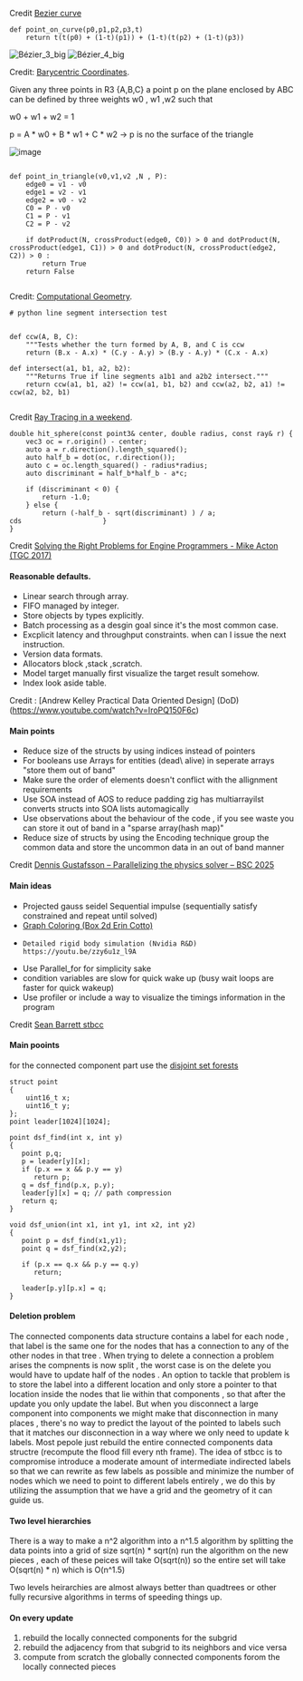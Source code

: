 Credit [Bezier curve](https://en.wikipedia.org/wiki/B%C3%A9zier_curve)
```
def point_on_curve(p0,p1,p2,p3,t)
    return t(t(p0) + (1-t)(p1)) + (1-t)(t(p2) + (1-t)(p3))

```
![Bézier_3_big](https://user-images.githubusercontent.com/7438866/171404406-e1621cf1-89f8-4d27-9f8f-f9c6b91d132f.gif)
![Bézier_4_big](https://user-images.githubusercontent.com/7438866/171403914-468bfc7c-ac86-46bc-b5f5-47b3b9dd9b87.gif)


Credit: [Barycentric Coordinates](https://www.cut-the-knot.org/triangle/barycenter.shtml).

Given any three points in R3 {A,B,C} a point p on the plane enclosed by ABC can be defined by three weights w0 , w1 ,w2 
such that

w0 + w1 + w2 = 1 

p = A * w0 + B * w1 + C * w2 -> p is no the surface of the triangle 

![image](https://user-images.githubusercontent.com/7438866/170110522-b46b5606-1071-4a86-ae53-2293fa0b42bf.png)
```

def point_in_triangle(v0,v1,v2 ,N , P):
    edge0 = v1 - v0 
    edge1 = v2 - v1 
    edge2 = v0 - v2
    C0 = P - v0 
    C1 = P - v1 
    C2 = P - v2

    if dotProduct(N, crossProduct(edge0, C0)) > 0 and dotProduct(N, crossProduct(edge1, C1)) > 0 and dotProduct(N, crossProduct(edge2, C2)) > 0 :    
        return True
    return False
    
```


Credit: [Computational Geometry](https://www.toptal.com/python/computational-geometry-in-python-from-theory-to-implementation).
```
# python line segment intersection test


def ccw(A, B, C):
    """Tests whether the turn formed by A, B, and C is ccw 
    return (B.x - A.x) * (C.y - A.y) > (B.y - A.y) * (C.x - A.x)
    
def intersect(a1, b1, a2, b2):
    """Returns True if line segments a1b1 and a2b2 intersect."""
    return ccw(a1, b1, a2) != ccw(a1, b1, b2) and ccw(a2, b2, a1) != ccw(a2, b2, b1)
    
```

Credit [Ray Tracing in a weekend](https://raytracing.github.io/books/RayTracingInOneWeekend.html#rays,asimplecamera,andbackground).

```
double hit_sphere(const point3& center, double radius, const ray& r) {
    vec3 oc = r.origin() - center;
    auto a = r.direction().length_squared();
    auto half_b = dot(oc, r.direction());
    auto c = oc.length_squared() - radius*radius;
    auto discriminant = half_b*half_b - a*c;

    if (discriminant < 0) {
        return -1.0;
    } else {
        return (-half_b - sqrt(discriminant) ) / a;
cds                    }
}
```

Credit [Solving the Right Problems for Engine Programmers - Mike Acton‌ (TGC 2017)](https://www.youtube.com/watch?v=4B00hV3wmMY&t=87s)
#### Reasonable defaults.
- Linear search through array.
- FIFO managed by integer.
- Store objects by types explicitly.
- Batch processing as a desgin goal since it's the most common case.
- Excplicit latency and throughput constraints. when can I issue the next instruction.
- Version data formats.
- Allocators block ,stack ,scratch.
- Model target manually first visualize the target result somehow.
- Index look aside table.

Credit : [Andrew Kelley Practical Data Oriented Design] (DoD)(https://www.youtube.com/watch?v=IroPQ150F6c)

#### Main points 
- Reduce size of the structs by using indices instead of pointers
- For booleans use Arrays for entities (dead\ alive) in seperate arrays "store them out of band"
- Make sure the order of elements doesn't conflict with the allignment requirements
- Use SOA instead of AOS to reduce padding zig has multiarrayilst converts structs into SOA lists automagically
- Use observations about the behaviour of the code , if you see waste you can store it out of band in a "sparse array(hash map)"
- Reduce size of structs by using the Encoding technique group the common data and store the uncommon data in an out of band manner


Credit [Dennis Gustafsson – Parallelizing the physics solver – BSC 2025](https://www.youtube.com/watch?v=Kvsvd67XUKw&ab_channel=BetterSoftwareConference)
#### Main ideas 
- Projected gauss seidel Sequential impulse (sequentially satisfy constrained and repeat until solved)
- [Graph Coloring (Box 2d Erin Cotto)](https://box2d.org/posts/2024/08/simd-matters/)
-     Detailed rigid body simulation (Nvidia R&D) https://youtu.be/zzy6u1z_l9A
- Use Parallel_for for simplicity sake
- condition variables are slow for quick wake up (busy wait loops are faster for quick wakeup)
- Use profiler or include a way to visualize the timings information in the program

Credit [Sean Barrett stbcc ](https://stb.handmade.network/blog/p/1136-connected_components_algorithm)
#### Main pooints
for the connected component part use the [disjoint set forests](https://en.wikipedia.org/wiki/Disjoint-set_data_structure)
```
struct point
{
    uint16_t x;
    uint16_t y;
};
point leader[1024][1024];

point dsf_find(int x, int y)
{
   point p,q;
   p = leader[y][x];
   if (p.x == x && p.y == y)
      return p;
   q = dsf_find(p.x, p.y);
   leader[y][x] = q; // path compression
   return q;
}

void dsf_union(int x1, int y1, int x2, int y2)
{
   point p = dsf_find(x1,y1);
   point q = dsf_find(x2,y2);

   if (p.x == q.x && p.y == q.y)
      return;

   leader[p.y][p.x] = q;
}

```
#### Deletion problem
The connected components data structure contains a label for each node , that label is the same one for the nodes that has a connection to any of the other nodes in that tree . When trying to delete a connection a problem arises the compnents is now split , the worst case is on the delete you would have to update half of the nodes . An option to tackle that problem is to store the label into a different location and only store a pointer to that location inside the nodes that lie within that components , so that after the update you only update the label. But when you disconnect a large component into components we might make that disconnection in many places , there's no way to predict the layout of the pointed to labels such that it matches our disconnection in a way where we only need to update k labels. Most pepole just rebuild the entire connected components data structre (recompute the flood fill every nth frame). The idea of stbcc is to compromise introduce a moderate amount of intermediate indirected labels so that we can rewrite as few labels as possible and minimize the number of nodes which we need to point to different labels entirely , we do this by utilizing the assumption that we have a grid and the geometry of it can guide us.


#### Two level hierarchies 
There is a way to make a n^2 algorithm into a n^1.5 algorithm 
by splitting the data points into a grid of size sqrt(n) * sqrt(n) run the algorithm on the new pieces , each of these peices will take O(sqrt(n)) so the entire set will take O(sqrt(n) * n) which is O(n^1.5)

Two levels heirarchies are almost always better than quadtrees or other fully recursive algorithms in terms of speeding things up. 

#### On every update
1. rebuild the locally connected components for the subgrid
2. rebuild the adjacency from that subgrid to its neighbors and vice versa
3. compute from scratch the globally connected components forom the locally connected pieces



